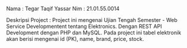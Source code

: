 <!---
tegartaqif1811/tegartaqif1811 is a ✨ special ✨ repository because its `README.md` (this file) appears on your GitHub profile.
You can click the Preview link to take a look at your changes.
--->
Nama : Tegar Taqif Yassar 
Nim : 21.01.55.0014

Deskripsi Project : Project ini mengenai Ujian Tengah Semester - Web Service Developmentent tentang Elektronics. Dengan REST API Development dengan PHP dan MySQL. Pada project ini tabel elektronik  akan berisi mengenai id (PK), name, brand, price, stock.

